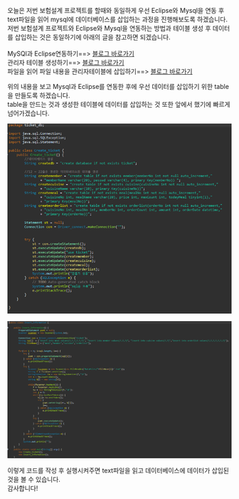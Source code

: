 오늘은 저번 보험설계 프로젝트를 할때와 동일하게 우선 Eclipse와 Mysql을 연동 후 text파일을 읽어 mysql에 데이터베이스를 삽입하는 과정을 진행해보도록 하겠습니다.<br>
저번 보험설계 프로젝트와 Eclipse와 Mysql을 연동하는 방법과 테이블 생성 후 데이터를 삽입하는 것은 동일하기에 아래의 글을 참고하면 되겠습니다.<br>
<br>
MySQl과 Eclipse연동하기==>
[블로그 바로가기](https://chilisugar-project.tistory.com/2)
<br>
관리자 테이블 생성하기==>
[블로그 바로가기](https://chilisugar-project.tistory.com/3)
<br>
파일을 읽어 파일 내용을 관리자테이블에 삽입하기==>
[블로그 바로가기](https://chilisugar-project.tistory.com/4)
<br>

위의 내용을 보고 Mysql과 Eclipse를 연동한 후에 우선 데이터를 삽입하기 위한 table을 만들도록 하겠습니다.<br>
table을 만드는 것과 생성한 테이블에 데이터를 삽입하는 것 또한 앞에서 했기에 빠르게 넘어가겠습니다.<br>

![실행 결과](https://github.com/junhyeok1667/JDBC-PROJECT-cafe-/blob/main/Day1/img.png)
<br>

![실행 결과](https://github.com/junhyeok1667/JDBC-PROJECT-cafe-/blob/main/Day1/img_1.png)

이렇게 코드를 작성 후 실행시켜주면 text파일을 읽고 데이터베이스에 데이터가 삽입된것을 볼 수 있습니다.<br>
감사합니다!
